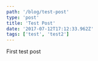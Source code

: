 ```yaml
---
path: '/blog/test-post'
type: 'post'
title: 'Test Post'
date: '2017-07-12T17:12:33.962Z'
tags: ['test', 'test2']
---
```


First test post
